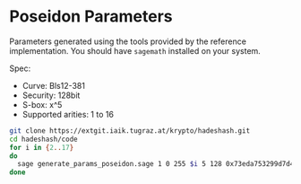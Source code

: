 # Poseidon Parameters

Parameters generated using the tools provided by the reference implementation.
You should have `sagemath` installed on your system.

Spec:

* Curve: Bls12-381
* Security: 128bit
* S-box: x^5
* Supported arities: 1 to 16

```sh
git clone https://extgit.iaik.tugraz.at/krypto/hadeshash.git
cd hadeshash/code
for i in {2..17}
do
  sage generate_params_poseidon.sage 1 0 255 $i 5 128 0x73eda753299d7d483339d80809a1d80553bda402fffe5bfeffffffff00000001
done
```
